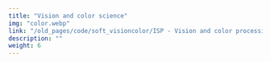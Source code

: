 ```yaml
---
title: "Vision and color science"
img: "color.webp"
link: "/old_pages/code/soft_visioncolor/ISP - Vision and color processing software.html"
description: ""
weight: 6
---
```

